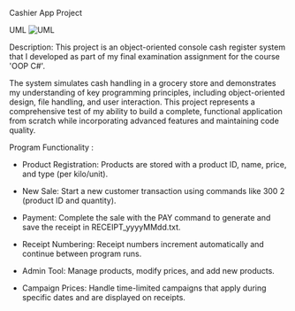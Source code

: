 Cashier App Project

UML
![UML](https://github.com/user-attachments/assets/597d1a29-a5e7-43c9-b835-3ea9d046bdfd)

Description:
This project is an object-oriented console cash register system that I developed as part of my final examination assignment for the course 'OOP C#'.

The system simulates cash handling in a grocery store and demonstrates my understanding of key programming principles, including object-oriented design, file handling, and user interaction. This project represents a comprehensive test of my ability to build a complete, functional application from scratch while incorporating advanced features and maintaining code quality.

Program Functionality :

- Product Registration: Products are stored with a product ID, name, price, and type (per kilo/unit).
  
- New Sale: Start a new customer transaction using commands like 300 2 (product ID and quantity).
  
- Payment: Complete the sale with the PAY command to generate and save the receipt in RECEIPT_yyyyMMdd.txt.
  
- Receipt Numbering: Receipt numbers increment automatically and continue between program runs.
  
- Admin Tool: Manage products, modify prices, and add new products.
  
- Campaign Prices: Handle time-limited campaigns that apply during specific dates and are displayed on receipts.
